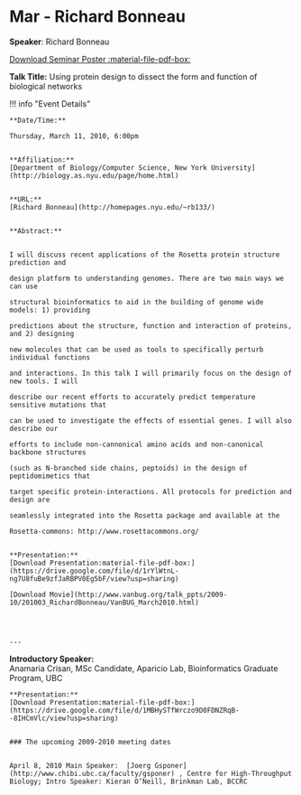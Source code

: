 # Mar - Richard Bonneau

**Speaker**: Richard Bonneau

[Download Seminar Poster :material-file-pdf-box:](http://www.vanbug.org/wp-content/uploads/2010/03/poster_mar_2010.pdf "poster_mar_2010.pdf")

**Talk Title:** Using protein design to dissect the form and function of biological networks

!!! info "Event Details"
    
    
    **Date/Time:**
    
    Thursday, March 11, 2010, 6:00pm
    
    
    **Affiliation:**     
    [Department of Biology/Computer Science, New York University](http://biology.as.nyu.edu/page/home.html)
    
    
    **URL:**     
    [Richard Bonneau](http://homepages.nyu.edu/~rb133/)
    
    
    **Abstract:**
    
    
    I will discuss recent applications of the Rosetta protein structure prediction and
    
    design platform to understanding genomes. There are two main ways we can use
    
    structural bioinformatics to aid in the building of genome wide models: 1) providing
    
    predictions about the structure, function and interaction of proteins, and 2) designing
    
    new molecules that can be used as tools to specifically perturb individual functions
    
    and interactions. In this talk I will primarily focus on the design of new tools. I will
    
    describe our recent efforts to accurately predict temperature sensitive mutations that
    
    can be used to investigate the effects of essential genes. I will also describe our
    
    efforts to include non-cannonical amino acids and non-canonical backbone structures
    
    (such as N-branched side chains, peptoids) in the design of peptidomimetics that
    
    target specific protein-interactions. All protocols for prediction and design are
    
    seamlessly integrated into the Rosetta package and available at the
    
    Rosetta-commons: http://www.rosettacommons.org/
    
    
    **Presentation:**     
    [Download Presentation:material-file-pdf-box:](https://drive.google.com/file/d/1rYlWtnL-ng7U8fuBe9zfJaRBPV0Eg5bF/view?usp=sharing)
    
    [Download Movie](http://www.vanbug.org/talk_ppts/2009-10/201003_RichardBonneau/VanBUG_March2010.html)
    
    
    
    
    ---

**Introductory Speaker:**     
    Anamaria Crisan, MSc Candidate, Aparicio Lab, Bioinformatics Graduate Program, UBC
    
    
    **Presentation:**     
    [Download Presentation:material-file-pdf-box:](https://drive.google.com/file/d/1MBHySTfWrczo9D0FDNZRqB--8IHCmVlc/view?usp=sharing)
    
    
    ### The upcoming 2009-2010 meeting dates
    
    
    April 8, 2010 Main Speaker:  [Joerg Gsponer](http://www.chibi.ubc.ca/faculty/gsponer) , Centre for High-Throughput Biology; Intro Speaker: Kieran O’Neill, Brinkman Lab, BCCRC
    
    

